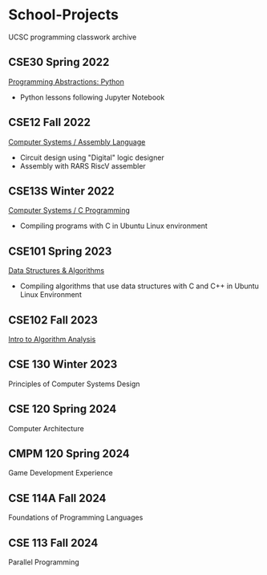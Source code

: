 # School-Projects
UCSC programming classwork archive

## CSE30 Spring 2022
[Programming Abstractions: Python](https://github.com/noel-ball/School-Projects/tree/main/CSE30)
- Python lessons following Jupyter Notebook

## CSE12 Fall 2022
[Computer Systems / Assembly Language](https://github.com/noel-ball/School-Projects/tree/main/CSE12)
- Circuit design using "Digital" logic designer
- Assembly with RARS RiscV assembler

## CSE13S Winter 2022
[Computer Systems / C Programming](https://github.com/noel-ball/School-Projects/tree/main/CSE13S)
- Compiling programs with C in Ubuntu Linux environment

## CSE101 Spring 2023
[Data Structures & Algorithms](https://github.com/noel-ball/School-Projects/tree/main/CSE101)
- Compiling algorithms that use data structures with C and C++ in Ubuntu Linux Environment

## CSE102 Fall 2023
[Intro to Algorithm Analysis](https://github.com/noel-ball/School-Projects/tree/main/CSE102)

## CSE 130 Winter 2023
Principles of Computer Systems Design

## CSE 120 Spring 2024
Computer Architecture 

## CMPM 120 Spring 2024
Game Development Experience

## CSE 114A Fall 2024
Foundations of Programming Languages

## CSE 113 Fall 2024
Parallel Programming